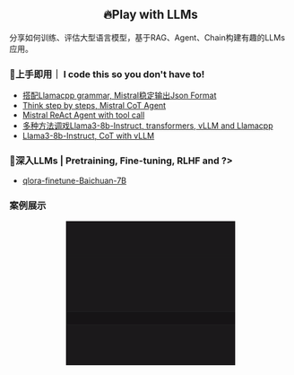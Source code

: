 
<h2 align="center">
🔥Play with LLMs
</h2>

分享如何训练、评估大型语言模型，基于RAG、Agent、Chain构建有趣的LLMs应用。

### 🚀上手即用｜ I code this so you don't have to!
- [搭配Llamacpp grammar, Mistral稳定输出Json Format](./examples/mistral-stable-output-JSON-format.ipynb)
- [Think step by steps, Mistral CoT Agent](./examples/mistral-CoT-Agent.ipynb)
- [Mistral ReAct Agent with tool call](./examples/mistral-ReAct-Agent-with-function-tool-call.ipynb)
- [多种方法调戏Llama3-8b-Instruct, transformers, vLLM and Llamacpp](./examples/llama3-8b-Instruct-transformers-vllm-llamacpp.ipynb)
- [Llama3-8b-Instruct, CoT with vLLM]()

### 🐬深入LLMs | Pretraining, Fine-tuning, RLHF and ?>

- [qlora-finetune-Baichuan-7B](./finetune-qlora-baichuan/)

### 案例展示

<div align=center>
<img src="./assets/simple-react.gif" width=60%/>
</div>

